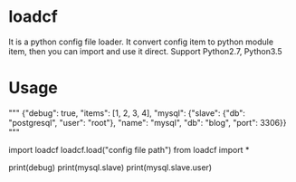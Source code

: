 # loadcf
It is a python config file loader. It convert config item to python module item, then you can import and use it direct.
Support Python2.7, Python3.5

# Usage
  """
  {"debug": true, "items": [1, 2, 3, 4], "mysql": {"slave": {"db": "postgresql", "user": "root"}, "name": "mysql", "db": "blog", "port": 3306}}
  """

  import loadcf
  loadcf.load("config file path")
  from loadcf import *

  print(debug)
  print(mysql.slave)
  print(mysql.slave.user)
